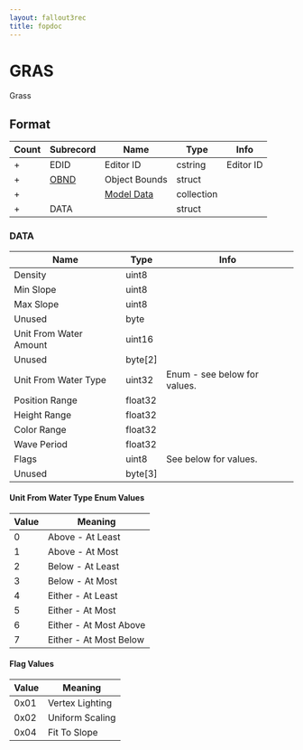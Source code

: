```yaml
---
layout: fallout3rec
title: fopdoc
---
```

GRAS
====

Grass

## Format

Count | Subrecord | Name | Type | Info
------|-------|------|------|-----
+ | EDID | Editor ID | cstring | Editor ID
+ | [OBND](Subrecords/OBND.html) | Object Bounds | struct |
+ | | [Model Data](Subrecords/Model.html) | collection |
+ | DATA | | struct |

### DATA

Name | Type | Info
-----|------|-----
Density | uint8 |
Min Slope | uint8 |
Max Slope | uint8 |
Unused | byte |
Unit From Water Amount | uint16 |
Unused | byte[2] |
Unit From Water Type | uint32 | Enum - see below for values.
Position Range | float32 |
Height Range | float32 |
Color Range | float32 |
Wave Period | float32 |
Flags | uint8 | See below for values.
Unused | byte[3] |
 
#### Unit From Water Type Enum Values

Value | Meaning
------|--------
0 | Above - At Least
1 | Above - At Most
2 | Below - At Least
3 | Below - At Most
4 | Either - At Least
5 | Either - At Most
6 | Either - At Most Above
7 | Either - At Most Below

#### Flag Values

Value | Meaning
------|--------
0x01 | Vertex Lighting
0x02 | Uniform Scaling
0x04 | Fit To Slope
